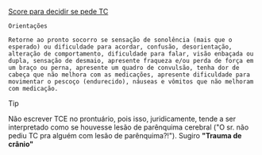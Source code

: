 [Score para decidir se pede TC](https://www.mdcalc.com/calc/608/canadian-ct-head-injury-trauma-rule)

```
Orientações 

Retorne ao pronto socorro se sensação de sonolência (mais que o esperado) ou dificuldade para acordar, confusão, desorientação, alteração de comportamento, dificuldade para falar, visão enbaçada ou dupla, sensação de desmaio, apresente fraqueza e/ou perda de força em um braço ou perna, apresente um quadro de convulsão, tenha dor de cabeça que não melhora com as medicações, apresente dificuldade para movimentar o pescoço (endurecido), náuseas e vômitos que não melhoram com medicação.						
```

> [!tip]
> Não escrever TCE no prontuário, pois isso, juridicamente, tende a ser interpretado como se houvesse lesão de parênquima cerebral ("O sr. não pediu TC pra alguém com lesão de parênquima?!"). Sugiro **"Trauma de crânio"**

